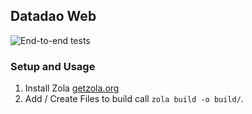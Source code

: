 ## Datadao Web

![End-to-end tests](https://github.com/DataDaoDe/datadao.de/workflows/End-to-end%20tests/badge.svg)

### Setup and Usage

1. Install Zola [getzola.org](https://www.getzola.org/)
2. Add / Create Files to build call `zola build -o build/`.